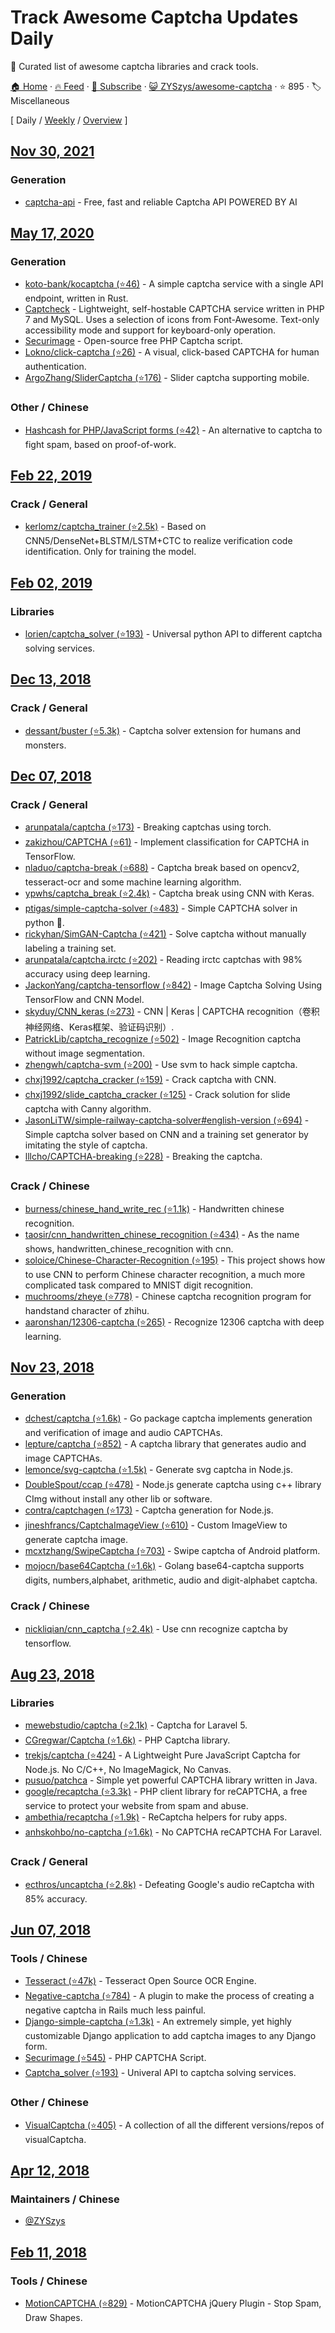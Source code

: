 # Track Awesome Captcha Updates Daily

:key: Curated list of awesome captcha libraries and crack tools.

[🏠 Home](/README.md) · [🔥 Feed](https://test.trackawesomelist.com/ZYSzys/awesome-captcha/feed.xml) · [📮 Subscribe](https://trackawesomelist.us17.list-manage.com/subscribe?u=d2f0117aa829c83a63ec63c2f&id=36a103854c) · [😺 ZYSzys/awesome-captcha](https://github.com/ZYSzys/awesome-captcha/blob/master/README.md) · ⭐ 895 · 🏷️ Miscellaneous

[ Daily / [Weekly](/content/ZYSzys/awesome-captcha/week/README.md) / [Overview](/content/ZYSzys/awesome-captcha/readme/README.md) ]



## [Nov 30, 2021](/content/2021/11/30/README.md)

### Generation

*   [captcha-api](https://captcha-api.akshit.me) - Free, fast and reliable Captcha API POWERED BY AI

## [May 17, 2020](/content/2020/05/17/README.md)

### Generation

*   [koto-bank/kocaptcha (⭐46)](https://github.com/koto-bank/kocaptcha) - A simple captcha service with a single API endpoint, written in Rust.
*   [Captcheck](https://captcheck.netsyms.com) - Lightweight, self-hostable CAPTCHA service written in PHP 7 and MySQL. Uses a selection of icons from Font-Awesome. Text-only accessibility mode and support for keyboard-only operation.
*   [Securimage](https://www.phpcaptcha.org) - Open-source free PHP Captcha script.
*   [Lokno/click-captcha (⭐26)](https://github.com/Lokno/click-captcha) - A visual, click-based CAPTCHA for human authentication.
*   [ArgoZhang/SliderCaptcha (⭐176)](https://github.com/ArgoZhang/SliderCaptcha) - Slider captcha supporting mobile.

### Other / Chinese

*   [Hashcash for PHP/JavaScript forms (⭐42)](https://github.com/007/hashcash-js) - An alternative to captcha to fight spam, based on proof-of-work.

## [Feb 22, 2019](/content/2019/02/22/README.md)

### Crack / General

*   [kerlomz/captcha\_trainer (⭐2.5k)](https://github.com/kerlomz/captcha_trainer) - Based on CNN5/DenseNet+BLSTM/LSTM+CTC to realize verification code identification. Only for training the model.

## [Feb 02, 2019](/content/2019/02/02/README.md)

### Libraries

*   [lorien/captcha\_solver (⭐193)](https://github.com/lorien/captcha_solver) - Universal python API to different captcha solving services.

## [Dec 13, 2018](/content/2018/12/13/README.md)

### Crack / General

*   [dessant/buster (⭐5.3k)](https://github.com/dessant/buster) - Captcha solver extension for humans and monsters.

## [Dec 07, 2018](/content/2018/12/07/README.md)

### Crack / General

*   [arunpatala/captcha (⭐173)](https://github.com/arunpatala/captcha) - Breaking captchas using torch.
*   [zakizhou/CAPTCHA (⭐61)](https://github.com/zakizhou/CAPTCHA) - Implement classification for CAPTCHA in TensorFlow.
*   [nladuo/captcha-break (⭐688)](https://github.com/nladuo/captcha-break) - Captcha break based on opencv2, tesseract-ocr and some machine learning algorithm.
*   [ypwhs/captcha\_break (⭐2.4k)](https://github.com/ypwhs/captcha_break) - Captcha break using CNN with Keras.
*   [ptigas/simple-captcha-solver (⭐483)](https://github.com/ptigas/simple-captcha-solver) - Simple CAPTCHA solver in python 🐍.
*   [rickyhan/SimGAN-Captcha (⭐421)](https://github.com/rickyhan/SimGAN-Captcha) - Solve captcha without manually labeling a training set.
*   [arunpatala/captcha.irctc (⭐202)](https://github.com/arunpatala/captcha.irctc) - Reading irctc captchas with 98% accuracy using deep learning.
*   [JackonYang/captcha-tensorflow (⭐842)](https://github.com/JackonYang/captcha-tensorflow) - Image Captcha Solving Using TensorFlow and CNN Model.
*   [skyduy/CNN\_keras (⭐273)](https://github.com/skyduy/CNN_keras) - CNN | Keras | CAPTCHA recognition（卷积神经网络、Keras框架、验证码识别）.
*   [PatrickLib/captcha\_recognize (⭐502)](https://github.com/PatrickLib/captcha_recognize) - Image Recognition captcha without image segmentation.
*   [zhengwh/captcha-svm (⭐200)](https://github.com/zhengwh/captcha-svm) - Use svm to hack simple captcha.
*   [chxj1992/captcha\_cracker (⭐159)](https://github.com/chxj1992/captcha_cracker) - Crack captcha with CNN.
*   [chxj1992/slide\_captcha\_cracker (⭐125)](https://github.com/chxj1992/slide_captcha_cracker) - Crack solution for slide captcha with Canny algorithm.
*   [JasonLiTW/simple-railway-captcha-solver#english-version (⭐694)](https://github.com/JasonLiTW/simple-railway-captcha-solver#english-version) - Simple captcha solver based on CNN and a training set generator by imitating the style of captcha.
*   [lllcho/CAPTCHA-breaking (⭐228)](https://github.com/lllcho/CAPTCHA-breaking) - Breaking the captcha.

### Crack / Chinese

*   [burness/chinese\_hand\_write\_rec (⭐1.1k)](https://github.com/burness/tensorflow-101/tree/master/chinese_hand_write_rec/src) - Handwritten chinese recognition.
*   [taosir/cnn\_handwritten\_chinese\_recognition (⭐434)](https://github.com/taosir/cnn_handwritten_chinese_recognition) - As the name shows, handwritten\_chinese\_recognition with cnn.
*   [soloice/Chinese-Character-Recognition (⭐195)](https://github.com/soloice/Chinese-Character-Recognition) - This project shows how to use CNN to perform Chinese character recognition, a much more complicated task compared to MNIST digit recognition.
*   [muchrooms/zheye (⭐778)](https://github.com/muchrooms/zheye) - Chinese captcha recognition program for handstand character of zhihu.
*   [aaronshan/12306-captcha (⭐265)](https://github.com/aaronshan/12306-captcha) - Recognize 12306 captcha with deep learning.

## [Nov 23, 2018](/content/2018/11/23/README.md)

### Generation

*   [dchest/captcha (⭐1.6k)](https://github.com/dchest/captcha) - Go package captcha implements generation and verification of image and audio CAPTCHAs.
*   [lepture/captcha (⭐852)](https://github.com/lepture/captcha) - A captcha library that generates audio and image CAPTCHAs.
*   [lemonce/svg-captcha (⭐1.5k)](https://github.com/lemonce/svg-captcha) - Generate svg captcha in Node.js.
*   [DoubleSpout/ccap (⭐478)](https://github.com/DoubleSpout/ccap) - Node.js generate captcha using c++ library CImg without install any other lib or software.
*   [contra/captchagen (⭐173)](https://github.com/contra/captchagen) - Captcha generation for Node.js.
*   [jineshfrancs/CaptchaImageView (⭐610)](https://github.com/jineshfrancs/CaptchaImageView) - Custom ImageView to generate captcha image.
*   [mcxtzhang/SwipeCaptcha (⭐703)](https://github.com/mcxtzhang/SwipeCaptcha) - Swipe captcha of Android platform.
*   [mojocn/base64Captcha (⭐1.6k)](https://github.com/mojocn/base64Captcha) - Golang base64-captcha supports digits, numbers,alphabet, arithmetic, audio and digit-alphabet captcha.

### Crack / Chinese

*   [nickliqian/cnn\_captcha (⭐2.4k)](https://github.com/nickliqian/cnn_captcha) - Use cnn recognize captcha by tensorflow.

## [Aug 23, 2018](/content/2018/08/23/README.md)

### Libraries

*   [mewebstudio/captcha (⭐2.1k)](https://github.com/mewebstudio/captcha) - Captcha for Laravel 5.
*   [CGregwar/Captcha (⭐1.6k)](https://github.com/Gregwar/Captcha) - PHP Captcha library.
*   [trekjs/captcha (⭐424)](https://github.com/trekjs/captcha) - A Lightweight Pure JavaScript Captcha for Node.js. No C/C++, No ImageMagick, No Canvas.
*   [pusuo/patchca](https://github.com/pusuo/patchca) - Simple yet powerful CAPTCHA library written in Java.
*   [google/recaptcha (⭐3.3k)](https://github.com/google/recaptcha) - PHP client library for reCAPTCHA, a free service to protect your website from spam and abuse.
*   [ambethia/recaptcha (⭐1.9k)](https://github.com/ambethia/recaptcha) - ReCaptcha helpers for ruby apps.
*   [anhskohbo/no-captcha (⭐1.6k)](https://github.com/anhskohbo/no-captcha) - No CAPTCHA reCAPTCHA For Laravel.

### Crack / General

*   [ecthros/uncaptcha (⭐2.8k)](https://github.com/ecthros/uncaptcha) - Defeating Google's audio reCaptcha with 85% accuracy.

## [Jun 07, 2018](/content/2018/06/07/README.md)

### Tools / Chinese

*   [Tesseract (⭐47k)](https://github.com/tesseract-ocr/tesseract) - Tesseract Open Source OCR Engine.
*   [Negative-captcha (⭐784)](https://github.com/subwindow/negative-captcha) - A plugin to make the process of creating a negative captcha in Rails much less painful.
*   [Django-simple-captcha (⭐1.3k)](https://github.com/mbi/django-simple-captcha) - An extremely simple, yet highly customizable Django application to add captcha images to any Django form.
*   [Securimage (⭐545)](https://github.com/dapphp/securimage) - PHP CAPTCHA Script.
*   [Captcha\_solver (⭐193)](https://github.com/lorien/captcha_solver) - Univeral API to captcha solving services.

### Other / Chinese

*   [VisualCaptcha (⭐405)](https://github.com/emotionLoop/visualCaptcha) - A collection of all the different versions/repos of visualCaptcha.

## [Apr 12, 2018](/content/2018/04/12/README.md)

### Maintainers / Chinese

*   [@ZYSzys](https://github.com/ZYSzys)

## [Feb 11, 2018](/content/2018/02/11/README.md)

### Tools / Chinese

*   [MotionCAPTCHA (⭐829)](https://github.com/wjcrowcroft/MotionCAPTCHA) - MotionCAPTCHA jQuery Plugin - Stop Spam, Draw Shapes.